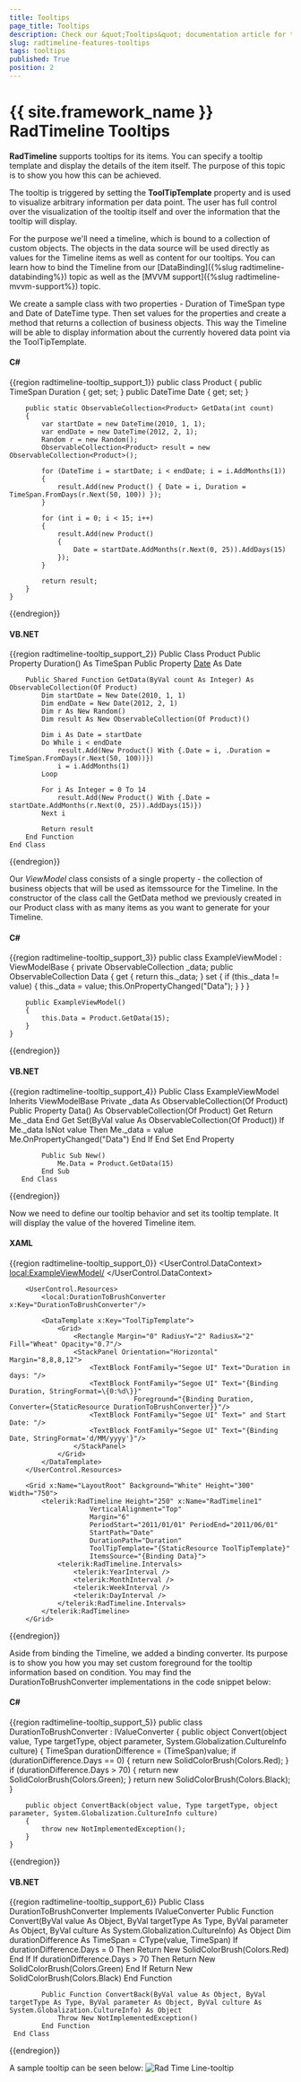 ```yaml
---
title: Tooltips
page_title: Tooltips
description: Check our &quot;Tooltips&quot; documentation article for the RadTimeline {{ site.framework_name }} control.
slug: radtimeline-features-tooltips
tags: tooltips
published: True
position: 2
---
```


# {{ site.framework_name }} RadTimeline Tooltips

__RadTimeline__ supports tooltips for its items. You can specify a tooltip template and display the details of the item itself. The purpose of this topic is to show you how this can be achieved.

The tooltip is triggered by setting the __ToolTipTemplate__ property and is used to visualize arbitrary information per data point. The user has full control over the visualization of the tooltip itself and over the information that the tooltip will display.

For the purpose we'll need a timeline, which is bound to a collection of custom objects. The objects in the data source will be used directly as values for the Timeline items as well as content for our tooltips. You can learn how to bind the Timeline from our [DataBinding]({%slug radtimeline-databinding%}) topic as well as the [MVVM support]({%slug radtimeline-mvvm-support%}) topic.        

We create a sample class with two properties - Duration of TimeSpan type and Date of DateTime type. Then set values for the properties and create a method that returns a collection of business objects. This way the Timeline will be able to display information about the currently hovered data point via the ToolTipTemplate.

#### __C#__

{{region radtimeline-tooltip_support_1}}
	public class Product
	    {
		public TimeSpan Duration { get; set; }
		public DateTime Date { get; set; }
	
		public static ObservableCollection<Product> GetData(int count)
		{
			var startDate = new DateTime(2010, 1, 1);
			var endDate = new DateTime(2012, 2, 1);
			Random r = new Random();
			ObservableCollection<Product> result = new ObservableCollection<Product>();
	
			for (DateTime i = startDate; i < endDate; i = i.AddMonths(1))
			{
				result.Add(new Product() { Date = i, Duration = TimeSpan.FromDays(r.Next(50, 100)) });
			}
	
			for (int i = 0; i < 15; i++)
			{
				result.Add(new Product()
				{
					Date = startDate.AddMonths(r.Next(0, 25)).AddDays(15)
				});
			}
	
			return result;
		}
	}
{{endregion}}

#### __VB.NET__

{{region radtimeline-tooltip_support_2}}
	Public Class Product
		Public Property Duration() As TimeSpan
		Public Property [Date]() As Date
	
		Public Shared Function GetData(ByVal count As Integer) As ObservableCollection(Of Product)
			Dim startDate = New Date(2010, 1, 1)
			Dim endDate = New Date(2012, 2, 1)
			Dim r As New Random()
			Dim result As New ObservableCollection(Of Product)()
	
			Dim i As Date = startDate
			Do While i < endDate
				result.Add(New Product() With {.Date = i, .Duration = TimeSpan.FromDays(r.Next(50, 100))})
				i = i.AddMonths(1)
			Loop
	
			For i As Integer = 0 To 14
				result.Add(New Product() With {.Date = startDate.AddMonths(r.Next(0, 25)).AddDays(15)})
			Next i
	
			Return result
		End Function
	End Class
{{endregion}}

Our *ViewModel* class consists of a single property - the collection of business objects that will be used as itemssource for the Timeline. In the constructor of the class call the GetData method we previously created in our Product class with as many items as you want to generate for your Timeline.

#### __C#__

{{region radtimeline-tooltip_support_3}}
	public class ExampleViewModel : ViewModelBase
	{
		private ObservableCollection<Product> _data;
		public ObservableCollection<Product> Data
		{
			get
			{
				return this._data;
			}
			set
			{
				if (this._data != value)
				{
					this._data = value;
					this.OnPropertyChanged("Data");
				}
			}
		}
	
		public ExampleViewModel()
		{
			this.Data = Product.GetData(15);
		}
	}
{{endregion}}

#### __VB.NET__

{{region radtimeline-tooltip_support_4}}
	   Public Class ExampleViewModel
		   Inherits ViewModelBase
			Private _data As ObservableCollection(Of Product)
			Public Property Data() As ObservableCollection(Of Product)
				Get
					Return Me._data
				End Get
				Set(ByVal value As ObservableCollection(Of Product))
					If Me._data IsNot value Then
						Me._data = value
						Me.OnPropertyChanged("Data")
					End If
				End Set
			End Property
	
			Public Sub New()
				Me.Data = Product.GetData(15)
			End Sub
	   End Class
{{endregion}}

Now we need to define our tooltip behavior and set its tooltip template. It will display the value of the hovered Timeline item.

#### __XAML__

{{region radtimeline-tooltip_support_0}}
	 <UserControl.DataContext>
	        <local:ExampleViewModel/>
	    </UserControl.DataContext>
	    
	    <UserControl.Resources>
	        <local:DurationToBrushConverter x:Key="DurationToBrushConverter"/>
	
	        <DataTemplate x:Key="ToolTipTemplate">
	            <Grid>
	                <Rectangle Margin="0" RadiusY="2" RadiusX="2" Fill="Wheat" Opacity="0.7"/>
	                <StackPanel Orientation="Horizontal" Margin="8,8,8,12">
	                    <TextBlock FontFamily="Segoe UI" Text="Duration in days: "/>
	                    <TextBlock FontFamily="Segoe UI" Text="{Binding Duration, StringFormat=\{0:%d\}}"
	                               Foreground="{Binding Duration, Converter={StaticResource DurationToBrushConverter}}"/>
	                    <TextBlock FontFamily="Segoe UI" Text=" and Start Date: "/>
	                    <TextBlock FontFamily="Segoe UI" Text="{Binding Date, StringFormat='d/MM/yyyy'}"/>
	                </StackPanel>
	            </Grid>
	        </DataTemplate>
	    </UserControl.Resources>  
	
	    <Grid x:Name="LayoutRoot" Background="White" Height="300" Width="750">
	        <telerik:RadTimeline Height="250" x:Name="RadTimeline1"
	                    VerticalAlignment="Top"
	                    Margin="6"
	                    PeriodStart="2011/01/01" PeriodEnd="2011/06/01"
	                    StartPath="Date"
	                    DurationPath="Duration"
	                    ToolTipTemplate="{StaticResource ToolTipTemplate}"  
	                    ItemsSource="{Binding Data}">
	            <telerik:RadTimeline.Intervals>
	                <telerik:YearInterval />
	                <telerik:MonthInterval />
	                <telerik:WeekInterval />
	                <telerik:DayInterval />
	            </telerik:RadTimeline.Intervals>
	        </telerik:RadTimeline>
	    </Grid>
{{endregion}}



Aside from binding the Timeline, we added a binding converter. Its purpose is to show you how you may set custom foreground for the tooltip information based on condition. You may find the DurationToBrushConverter implementations in the code snippet below:        

#### __C#__

{{region radtimeline-tooltip_support_5}}
	public class DurationToBrushConverter : IValueConverter
	{
		public object Convert(object value, Type targetType, object parameter, System.Globalization.CultureInfo culture)
		{
			TimeSpan durationDifference = (TimeSpan)value;
			if (durationDifference.Days == 0)
			{
				return new SolidColorBrush(Colors.Red);
			}
			if (durationDifference.Days > 70)
			{
				return new SolidColorBrush(Colors.Green);
			}
			return new SolidColorBrush(Colors.Black);
		}
	
		public object ConvertBack(object value, Type targetType, object parameter, System.Globalization.CultureInfo culture)
		{
			throw new NotImplementedException();
		}
	}
{{endregion}}

#### __VB.NET__

{{region radtimeline-tooltip_support_6}}
	 Public Class DurationToBrushConverter
		 Implements IValueConverter
			Public Function Convert(ByVal value As Object, ByVal targetType As Type, ByVal parameter As Object, ByVal culture As System.Globalization.CultureInfo) As Object
				Dim durationDifference As TimeSpan = CType(value, TimeSpan)
				If durationDifference.Days = 0 Then
					Return New SolidColorBrush(Colors.Red)
				End If
				If durationDifference.Days > 70 Then
					Return New SolidColorBrush(Colors.Green)
				End If
				Return New SolidColorBrush(Colors.Black)
			End Function
	
			Public Function ConvertBack(ByVal value As Object, ByVal targetType As Type, ByVal parameter As Object, ByVal culture As System.Globalization.CultureInfo) As Object
				Throw New NotImplementedException()
			End Function
	 End Class
{{endregion}}

A sample tooltip can be seen below:
![Rad Time Line-tooltip](images/RadTimeLine-tooltip.PNG)